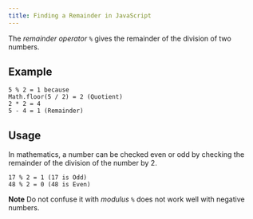 ```yaml
---
title: Finding a Remainder in JavaScript
---
```

The _remainder operator_ `%` gives the remainder of the division of two numbers.

## Example

    5 % 2 = 1 because
    Math.floor(5 / 2) = 2 (Quotient)
    2 * 2 = 4
    5 - 4 = 1 (Remainder)

## Usage

In mathematics, a number can be checked even or odd by checking the remainder of the division of the number by 2.

    17 % 2 = 1 (17 is Odd)
    48 % 2 = 0 (48 is Even)

**Note** Do not confuse it with _modulus_ `%` does not work well with negative numbers.